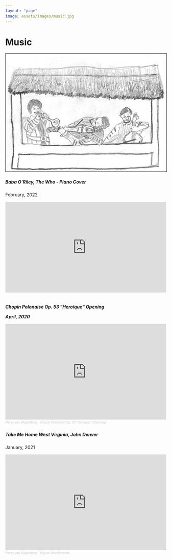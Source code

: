 ```yaml
---
layout: "page"
image: assets/images/music.jpg
---
```

<div class="container">
<div class="row align-items-start">
  <div class="col-7">
<h1>Music</h1>
  </div>
  <div class="col-5">
    <img border="1.5" src="/assets/images/music.jpg">
  </div>
</div>
    <h5> Baba O'Riley, The Who - Piano Cover</h5>
    <p>February, 2022</p>

<div style="padding:56.25% 0 0 0;position:relative;"><iframe src="https://player.vimeo.com/video/674877989?h=8f4c30a348&amp;badge=0&amp;autopause=0&amp;player_id=0&amp;app_id=58479" frameborder="0" allow="autoplay; fullscreen; picture-in-picture" allowfullscreen style="position:absolute;top:0;left:0;width:100%;height:100%;" title="Piano Cover of Baba O&amp;#039;Riley, by The Who"></iframe></div><script src="https://player.vimeo.com/api/player.js"></script>
<br/>

<h5> Chopin Polonaise Op. 53 "Heroique" Opening
<p>April, 2020</p>
<iframe width="100%" height="300" scrolling="no" frameborder="no" allow="autoplay" src="https://w.soundcloud.com/player/?url=https%3A//api.soundcloud.com/tracks/778814338&color=%23ff5500&auto_play=false&hide_related=false&show_comments=true&show_user=true&show_reposts=false&show_teaser=true&visual=true"></iframe><div style="font-size: 10px; color: #cccccc;line-break: anywhere;word-break: normal;overflow: hidden;white-space: nowrap;text-overflow: ellipsis; font-family: Interstate,Lucida Grande,Lucida Sans Unicode,Lucida Sans,Garuda,Verdana,Tahoma,sans-serif;font-weight: 100;"><a href="https://soundcloud.com/henry-van-wagenberg-52351070" title="Henry van Wagenberg" target="_blank" style="color: #cccccc; text-decoration: none;">Henry van Wagenberg</a> · <a href="https://soundcloud.com/henry-van-wagenberg-52351070/chopin-polonaise-53" title="Chopin Polonaise Op. 53 “Heroique” (Opening)" target="_blank" style="color: #cccccc; text-decoration: none;">Chopin Polonaise Op. 53 “Heroique” (Opening)</a></div>


<h5> Take Me Home West Virginia, John Denver</h5>
<p>January, 2021</p>
<iframe width="100%" height="300" scrolling="no" frameborder="no" allow="autoplay" src="https://w.soundcloud.com/player/?url=https%3A//api.soundcloud.com/tracks/971757616&color=%23ff5500&auto_play=false&hide_related=false&show_comments=true&show_user=true&show_reposts=false&show_teaser=true&visual=true"></iframe><div style="font-size: 10px; color: #cccccc;line-break: anywhere;word-break: normal;overflow: hidden;white-space: nowrap;text-overflow: ellipsis; font-family: Interstate,Lucida Grande,Lucida Sans Unicode,Lucida Sans,Garuda,Verdana,Tahoma,sans-serif;font-weight: 100;"><a href="https://soundcloud.com/henry-van-wagenberg" title="Henry van Wagenberg" target="_blank" style="color: #cccccc; text-decoration: none;">Henry van Wagenberg</a> · <a href="https://soundcloud.com/henry-van-wagenberg/wgamwochenende" title="Wg am Wochenende" target="_blank" style="color: #cccccc; text-decoration: none;">Wg am Wochenende</a></div>

